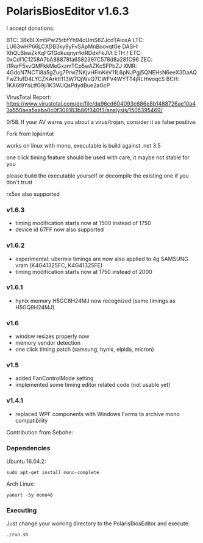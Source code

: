 # PolarisBiosEditor v1.6.3

I accept donations:

BTC: 38kBLXm5Pw25rbfYh94cUmS6ZJcdTAioxA
LTC: LU63wHP66LCXDB3ky9yFvSApMnBoovqtGe
DASH: XhQLBbwZkKqFG1GdkuqnyrfktRDdxFkJVt
ETH / ETC: 0xCdf1C1258A7bA88878fa6582397C578d8a281C96
ZEC: t1RqrF5xvQMFkkMeGxzmTCp5wAZKcSFPbZJ
XMR: 4GdoN7NCTi8a5gZug7PrwZNKjvHFmKeV11L6pNJPgj5QNEHsN6eeX3DaAQFwZ1ufD4LYCZKArktt113W7QjWvQ7CWFV4WYTT4jRLHwoqcS
BCH: 1KA6t9YoLtfG9ji1K3WJQsPdydBue2aGcP

VirusTotal Report: https://www.virustotal.com/de/file/da96cd604093c686e8b1488726ae10a43a550aea5aaba0c0f308183b86f340f3/analysis/1505395469/

0/58. If your AV warns you about a virus/trojan, consider it as false positive.

Fork from lojkinKot

works on linux with mono, executable is build against .net 3.5

one click timing feature should be used with care, it maybe not stable for you

please build the executable yourself or decompile the existing one if you don't trust

rx5xx also supported

### v1.6.3
- timing modification starts now at 1500 instead of 1750
- device id 67FF now also supported

### v1.6.2
- experimental: ubermix timings are now also applied to 4g SAMSUNG vram (K4G41325FC, K4G41325FE)
- timing modification starts now at 1750 instead of 2000

### v1.6.1
- hynix memory H5GC8H24MJ now recognized (same timings as H5GQ8H24MJ)

### v1.6
- window resizes properly now
- memory vendor detection
- one click timing patch (samsung, hynix, elpida, micron)

### v1.5
- added FanControlMode setting
- implemented some timing editor related code (not usable yet)

### v1.4.1
- replaced WPF components with Windows Forms to archive mono compatibility

Contribution from Sebohe:

### Dependencies

Ubuntu 16.04.2:

```
sudo apt-get install mono-complete
```

Arch Linux:

```
yaourt -Sy mono48
```

### Executing

Just change your working directory to the PolarisBiosEditor and execute:

```
./run.sh
```
